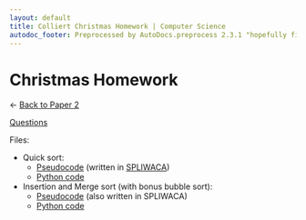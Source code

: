 ```yaml
---
layout: default
title: Colliert Christmas Homework | Computer Science
autodoc_footer: Preprocessed by AutoDocs.preprocess 2.3.1 "hopefully fix indexes" ⓒ Starwort, 2020
---
```


# Christmas Homework

← [Back to Paper 2](./index.html)

[Questions](colliert_christmas_hw_questions_pandoc_out.html)

Files:

- Quick sort:
  - [Pseudocode](colliert_quick_sort.splw) (written in [SPLIWACA](https://www.github.com/Starwort/SPLIWACA/wiki))
  - [Python code](colliert_partition_exchange_sort.py)
- Insertion and Merge sort (with bonus bubble sort):
  - [Pseudocode](colliert_sorts.splw) (also written in SPLIWACA)
  - [Python code](colliert_sorts.py)
